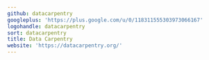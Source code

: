 ```yaml
---
github: datacarpentry
googleplus: 'https://plus.google.com/u/0/118311555303973066167'
logohandle: datacarpentry
sort: datacarpentry
title: Data Carpentry
website: 'https://datacarpentry.org/'
---
```

